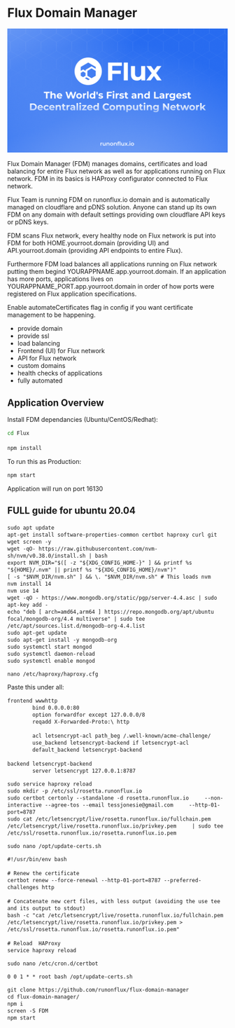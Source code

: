 # Flux Domain Manager

![Flux.png](https://raw.githubusercontent.com/RunOnFlux/flux/master/flux_banner.png)

Flux Domain Manager (FDM) manages domains, certificates and load balancing for entire Flux network as well as for applications running on Flux network. FDM in its basics is HAProxy configurator connected to Flux network.

Flux Team is running FDM on runonflux.io domain and is automatically managed on cloudflare and pDNS solution. Anyone can stand up its own FDM on any domain with default settings providing own cloudflare API keys or pDNS keys.

FDM scans Flux network, every healthy node on Flux network is put into FDM for both HOME.yourroot.domain (providing UI) and API.yourroot.domain (providing API endpoints to entire Flux).

Furthermore FDM load balances all applications running on Flux network putting them begind YOURAPPNAME.app.yourroot.domain. If an application has more ports, applications lives on YOURAPPNAME_PORT.app.yourroot.domain in order of how ports were registered on Flux application specifications.

Enable automateCertificates flag in config if you want certificate management to be happening.

- provide domain
- provide ssl
- load balancing
- Frontend (UI) for Flux network
- API for Flux network
- custom domains
- health checks of applications
- fully automated

## Application Overview

Install FDM dependancies (Ubuntu/CentOS/Redhat):

```bash
cd Flux

npm install
```

To run this as Production:

```bash
npm start
```

Application will run on port 16130


## FULL guide for ubuntu 20.04

```
sudo apt update
apt-get install software-properties-common certbot haproxy curl git wget screen -y
wget -qO- https://raw.githubusercontent.com/nvm-sh/nvm/v0.38.0/install.sh | bash
export NVM_DIR="$([ -z "${XDG_CONFIG_HOME-}" ] && printf %s "${HOME}/.nvm" || printf %s "${XDG_CONFIG_HOME}/nvm")"
[ -s "$NVM_DIR/nvm.sh" ] && \. "$NVM_DIR/nvm.sh" # This loads nvm
nvm install 14
nvm use 14
wget -qO - https://www.mongodb.org/static/pgp/server-4.4.asc | sudo apt-key add -
echo "deb [ arch=amd64,arm64 ] https://repo.mongodb.org/apt/ubuntu focal/mongodb-org/4.4 multiverse" | sudo tee /etc/apt/sources.list.d/mongodb-org-4.4.list
sudo apt-get update
sudo apt-get install -y mongodb-org
sudo systemctl start mongod
sudo systemctl daemon-reload
sudo systemctl enable mongod
```
```
nano /etc/haproxy/haproxy.cfg
```

Paste this under all:
```
frontend wwwhttp
        bind 0.0.0.0:80
        option forwardfor except 127.0.0.0/8
        reqadd X-Forwarded-Proto:\ http

        acl letsencrypt-acl path_beg /.well-known/acme-challenge/
        use_backend letsencrypt-backend if letsencrypt-acl
        default_backend letsencrypt-backend

backend letsencrypt-backend
        server letsencrypt 127.0.0.1:8787
```

```
sudo service haproxy reload
sudo mkdir -p /etc/ssl/rosetta.runonflux.io
sudo certbot certonly --standalone -d rosetta.runonflux.io     --non-interactive --agree-tos --email tessjonesie@gmail.com     --http-01-port=8787
sudo cat /etc/letsencrypt/live/rosetta.runonflux.io/fullchain.pem     /etc/letsencrypt/live/rosetta.runonflux.io/privkey.pem     | sudo tee /etc/ssl/rosetta.runonflux.io/rosetta.runonflux.io.pem
```
```
sudo nano /opt/update-certs.sh
```
```
#!/usr/bin/env bash

# Renew the certificate
certbot renew --force-renewal --http-01-port=8787 --preferred-challenges http

# Concatenate new cert files, with less output (avoiding the use tee and its output to stdout)
bash -c "cat /etc/letsencrypt/live/rosetta.runonflux.io/fullchain.pem /etc/letsencrypt/live/rosetta.runonflux.io/privkey.pem > /etc/ssl/rosetta.runonflux.io/rosetta.runonflux.io.pem"

# Reload  HAProxy
service haproxy reload
```
```
sudo nano /etc/cron.d/certbot
```
```
0 0 1 * * root bash /opt/update-certs.sh
```
```
git clone https://github.com/runonflux/flux-domain-manager
cd flux-domain-manager/
npm i
screen -S FDM
npm start
```
